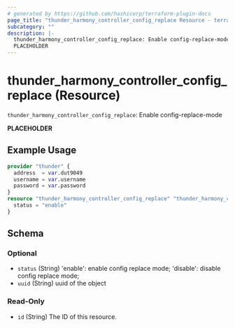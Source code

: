 ```yaml
---
# generated by https://github.com/hashicorp/terraform-plugin-docs
page_title: "thunder_harmony_controller_config_replace Resource - terraform-provider-thunder"
subcategory: ""
description: |-
  thunder_harmony_controller_config_replace: Enable config-replace-mode
  PLACEHOLDER
---
```


# thunder_harmony_controller_config_replace (Resource)

`thunder_harmony_controller_config_replace`: Enable config-replace-mode

__PLACEHOLDER__

## Example Usage

```terraform
provider "thunder" {
  address  = var.dut9049
  username = var.username
  password = var.password
}
resource "thunder_harmony_controller_config_replace" "thunder_harmony_controller_config_replace" {
  status = "enable"
}
```

<!-- schema generated by tfplugindocs -->
## Schema

### Optional

- `status` (String) 'enable': enable config replace mode; 'disable': disable config replace mode;
- `uuid` (String) uuid of the object

### Read-Only

- `id` (String) The ID of this resource.


